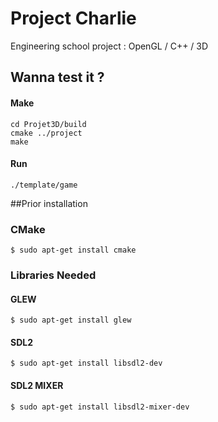 # Project Charlie

Engineering school project : OpenGL / C++ / 3D

## Wanna test it ?

#### Make

	cd Projet3D/build
	cmake ../project
	make

#### Run

	./template/game

##Prior installation

### CMake

    $ sudo apt-get install cmake


### Libraries Needed

#### GLEW

    $ sudo apt-get install glew


#### SDL2

    $ sudo apt-get install libsdl2-dev

#### SDL2 MIXER

    $ sudo apt-get install libsdl2-mixer-dev
